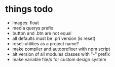 # things todo

- images: float
- media querys prefix
- button and .btn are not equal
- all defaults must be .pri version (is reset)
- reset-utilities as a project name?
- make compiler and autoprefixer with npm script
- alt version of all modules classes with "-" prefix
- make variable file/s for custom design system